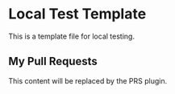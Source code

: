 # Local Test Template

This is a template file for local testing.

## My Pull Requests

<!-- PRS:START -->
This content will be replaced by the PRS plugin.
<!-- PRS:END -->